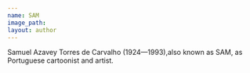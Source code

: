 ```yaml
---
name: SAM
image_path:
layout: author
---
```

Samuel Azavey Torres de Carvalho (1924—1993),also known as SAM, as Portuguese cartoonist and artist.
